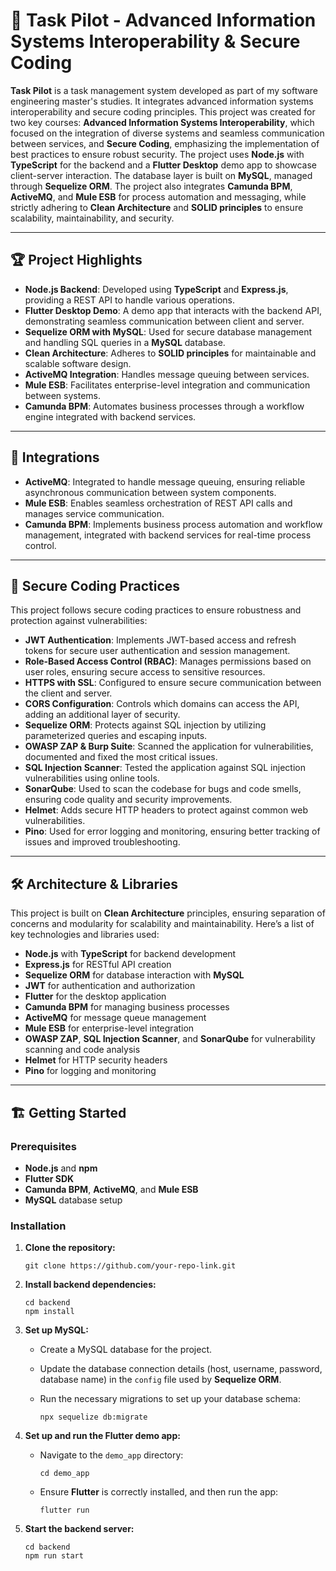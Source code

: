 # 🚀 Task Pilot - Advanced Information Systems Interoperability & Secure Coding  

**Task Pilot** is a task management system developed as part of my software engineering master's studies. It integrates advanced information systems interoperability and secure coding principles. This project was created for two key courses: **Advanced Information Systems Interoperability**, which focused on the integration of diverse systems and seamless communication between services, and **Secure Coding**, emphasizing the implementation of best practices to ensure robust security. The project uses **Node.js** with **TypeScript** for the backend and a **Flutter Desktop** demo app to showcase client-server interaction. The database layer is built on **MySQL**, managed through **Sequelize ORM**. The project also integrates **Camunda BPM**, **ActiveMQ**, and **Mule ESB** for process automation and messaging, while strictly adhering to **Clean Architecture** and **SOLID principles** to ensure scalability, maintainability, and security.

---

## 🏆 Project Highlights

- **Node.js Backend**: Developed using **TypeScript** and **Express.js**, providing a REST API to handle various operations.
- **Flutter Desktop Demo**: A demo app that interacts with the backend API, demonstrating seamless communication between client and server.
- **Sequelize ORM with MySQL**: Used for secure database management and handling SQL queries in a **MySQL** database.
- **Clean Architecture**: Adheres to **SOLID principles** for maintainable and scalable software design.
- **ActiveMQ Integration**: Handles message queuing between services.
- **Mule ESB**: Facilitates enterprise-level integration and communication between systems.
- **Camunda BPM**: Automates business processes through a workflow engine integrated with backend services.

---

## 🔌 Integrations

- **ActiveMQ**: Integrated to handle message queuing, ensuring reliable asynchronous communication between system components.
- **Mule ESB**: Enables seamless orchestration of REST API calls and manages service communication.
- **Camunda BPM**: Implements business process automation and workflow management, integrated with backend services for real-time process control.

---

## 🔐 Secure Coding Practices

This project follows secure coding practices to ensure robustness and protection against vulnerabilities:

- **JWT Authentication**: Implements JWT-based access and refresh tokens for secure user authentication and session management.
- **Role-Based Access Control (RBAC)**: Manages permissions based on user roles, ensuring secure access to sensitive resources.
- **HTTPS with SSL**: Configured to ensure secure communication between the client and server.
- **CORS Configuration**: Controls which domains can access the API, adding an additional layer of security.
- **Sequelize ORM**: Protects against SQL injection by utilizing parameterized queries and escaping inputs.
- **OWASP ZAP & Burp Suite**: Scanned the application for vulnerabilities, documented and fixed the most critical issues.
- **SQL Injection Scanner**: Tested the application against SQL injection vulnerabilities using online tools.
- **SonarQube**: Used to scan the codebase for bugs and code smells, ensuring code quality and security improvements.
- **Helmet**: Adds secure HTTP headers to protect against common web vulnerabilities.
- **Pino**: Used for error logging and monitoring, ensuring better tracking of issues and improved troubleshooting.

---

## 🛠️ Architecture & Libraries

This project is built on **Clean Architecture** principles, ensuring separation of concerns and modularity for scalability and maintainability. Here’s a list of key technologies and libraries used:

- **Node.js** with **TypeScript** for backend development
- **Express.js** for RESTful API creation
- **Sequelize ORM** for database interaction with **MySQL**
- **JWT** for authentication and authorization
- **Flutter** for the desktop application
- **Camunda BPM** for managing business processes
- **ActiveMQ** for message queue management
- **Mule ESB** for enterprise-level integration
- **OWASP ZAP**, **SQL Injection Scanner**, and **SonarQube** for vulnerability scanning and code analysis
- **Helmet** for HTTP security headers
- **Pino** for logging and monitoring

---

## 🏗️ Getting Started

### Prerequisites
- **Node.js** and **npm**
- **Flutter SDK**
- **Camunda BPM**, **ActiveMQ**, and **Mule ESB**
- **MySQL** database setup

### Installation

1. **Clone the repository:**

    ```
    git clone https://github.com/your-repo-link.git
    ```

2. **Install backend dependencies:**

    ```
    cd backend
    npm install
    ```

3. **Set up MySQL:**
    - Create a MySQL database for the project.
    - Update the database connection details (host, username, password, database name) in the `config` file used by **Sequelize ORM**.
    - Run the necessary migrations to set up your database schema:

      ```
      npx sequelize db:migrate
      ```

4. **Set up and run the Flutter demo app:**
    - Navigate to the `demo_app` directory:

      ```
      cd demo_app
      ```

    - Ensure **Flutter** is correctly installed, and then run the app:

      ```
      flutter run
      ```

5. **Start the backend server:**

    ```
    cd backend
    npm run start
    ```

